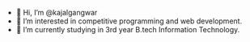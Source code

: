 - 👋 Hi, I’m @kajalgangwar
- 👀 I’m interested in competitive programming and web development.
- 🌱 I’m currently studying in 3rd year B.tech Information Technology.




<!---
kajalgangwar/kajalgangwar is a ✨ special ✨ repository because its `README.md` (this file) appears on your GitHub profile.
You can click the Preview link to take a look at your changes.
--->
